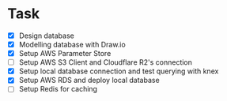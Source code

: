 # Task

- [x] Design database
- [x] Modelling database with Draw.io
- [x] Setup AWS Parameter Store
- [ ] Setup AWS S3 Client and Cloudflare R2's connection
- [x] Setup local database connection and test querying with knex
- [x] Setup AWS RDS and deploy local database
- [ ] Setup Redis for caching
